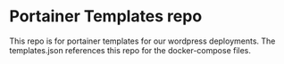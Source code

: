 # Portainer Templates repo

This repo is for portainer templates for our wordpress deployments.  The templates.json references this repo for the docker-compose files.
